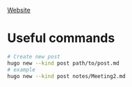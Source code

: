 [Website](https://natewright.github.io/LeveledLogicWebsite/)

# Useful commands
```bash
# Create new post
hugo new --kind post path/to/post.md
# example
hugo new --kind post notes/Meeting2.md
```